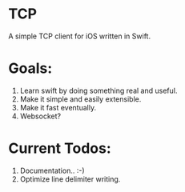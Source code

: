 TCP
===

A simple TCP client for iOS written in Swift.

# Goals:

1. Learn swift by doing something real and useful.
2. Make it simple and easily extensible.
3. Make it fast eventually.
4. Websocket?

# Current Todos:

1. Documentation.. :-)
2. Optimize line delimiter writing.

